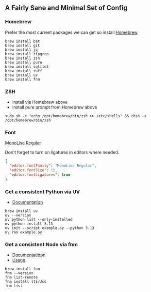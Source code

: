 ## A Fairly Sane and Minimal Set of Config

### Homebrew

Prefer the most current packages we can get so install [Homebrew](http://brew.sh)

```shell
brew install bat
brew install git
brew install jq
brew install ripgrep
brew install zsh
brew install pure
brew install sqlite3
brew install ruff
brew install uv
brew install fnm
```

### ZSH

- Install via Homebrew above
- Install pure prompt from Homebrew above

```shell
sudo sh -c "echo /opt/homebrew/bin/zsh >> /etc/shells" && chsh -s /opt/homebrew/bin/zsh
```

### Font

[MonoLisa Regular](https://www.monolisa.dev)

Don't forget to turn on ligatures in editors where needed.

```json
{
  "editor.fontFamily": "MonoLisa Regular",
  "editor.fontSize": 12,
  "editor.fontLigatures": true
}
```

### Get a consistent Python via UV

- [Documentation](https://docs.astral.sh/uv/)

```shell
brew install uv
uv --version
uv python list --only-installed
uv python install 3.13
uv init --script example.py --python 3.13
uv run example.py
```

### Get a consistent Node via fnm

- [Documentatiopn](https://github.com/Schniz/fnm)
- [Usage](https://github.com/Schniz/fnm/blob/master/docs/commands.md)

```shell
brew install fnm
fnm --version
fnm list-remote
fnm install lts/Jod
fnm list
```
